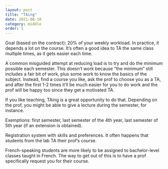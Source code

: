 ```yaml
---
layout: post
title: "TAing"
date: 2021-08-10
category: middle
order: 1
---
```


Goal (based on the contract): 20% of your weekly workload. In practice, it depends a lot on the course. It’s often a good idea to TA the same class multiple times, as it gets easier each time.

A common misguided attempt at reducing load is to try and do the minimum possible each semester. This doesn’t work because “the minimum” still includes a fair bit of work, plus some work to know the basics of the subject. Instead, find a course you like, ask the prof to choose you as a TA, and after the first 1-2 times it’ll be much easier for you to do work and the prof will be happy too since they get a motivated TA.

If you like teaching, TAing is a great opportunity to do that. Depending on the prof, you might be able to give a lecture during the semester, for instance.

Exemptions: first semester, last semester of the 4th year, last semester of 5th year (if an extension is obtained).

Registration system with skills and preferences. It often happens that students from the lab TA their prof’s course.

French-speaking students are more likely to be assigned to bachelor-level classes taught in French. The way to get out of this is to have a prof specifically request you for their course.


